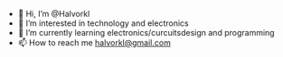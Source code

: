- 👋 Hi, I’m @Halvorkl
- 👀 I’m interested in technology and electronics
- 🌱 I’m currently learning electronics/curcuitsdesign and programming
- 📫 How to reach me halvorkl@gmail.com
